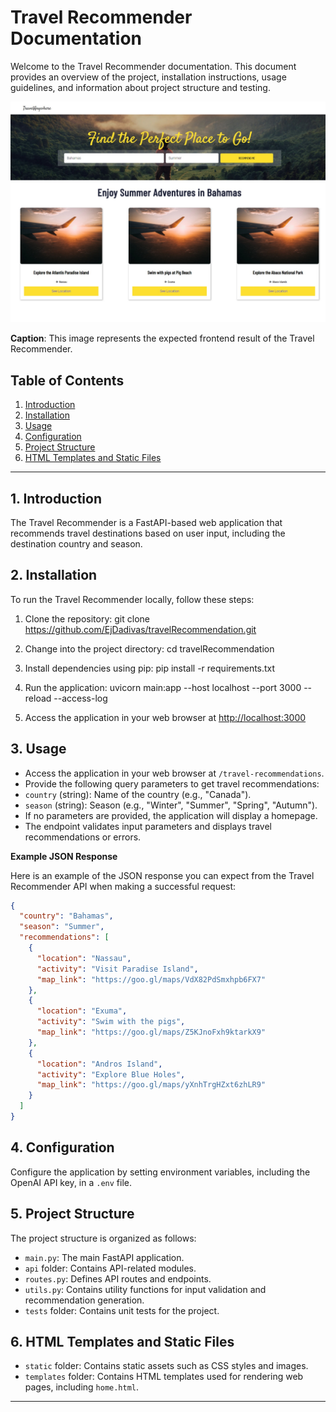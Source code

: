 # Travel Recommender Documentation

Welcome to the Travel Recommender documentation. This document provides an overview of the project, installation instructions, usage guidelines, and information about project structure and testing.

![Frontend Result](static/frontend.jpeg)

**Caption**: This image represents the expected frontend result of the Travel Recommender.

## Table of Contents

1. [Introduction](#1-introduction)
2. [Installation](#2-installation)
3. [Usage](#3-usage)
4. [Configuration](#4-configuration)
5. [Project Structure](#5-project-structure)
6. [HTML Templates and Static Files](#6-html-templates-and-static-files)

---

## 1. Introduction

The Travel Recommender is a FastAPI-based web application that recommends travel destinations based on user input, including the destination country and season.

## 2. Installation

To run the Travel Recommender locally, follow these steps:

1. Clone the repository:
   git clone https://github.com/EjDadivas/travelRecommendation.git

2. Change into the project directory:
   cd travelRecommendation

3. Install dependencies using pip:
   pip install -r requirements.txt

4. Run the application:
   uvicorn main:app --host localhost --port 3000 --reload --access-log

5. Access the application in your web browser at [http://localhost:3000](http://localhost:3000)

## 3. Usage

- Access the application in your web browser at `/travel-recommendations`.
- Provide the following query parameters to get travel recommendations:
- `country` (string): Name of the country (e.g., "Canada").
- `season` (string): Season (e.g., "Winter", "Summer", "Spring", "Autumn").
- If no parameters are provided, the application will display a homepage.
- The endpoint validates input parameters and displays travel recommendations or errors.

**Example JSON Response**

Here is an example of the JSON response you can expect from the Travel Recommender API when making a successful request:

```json
{
  "country": "Bahamas",
  "season": "Summer",
  "recommendations": [
    {
      "location": "Nassau",
      "activity": "Visit Paradise Island",
      "map_link": "https://goo.gl/maps/VdX82PdSmxhpb6FX7"
    },
    {
      "location": "Exuma",
      "activity": "Swim with the pigs",
      "map_link": "https://goo.gl/maps/Z5KJnoFxh9ktarkX9"
    },
    {
      "location": "Andros Island",
      "activity": "Explore Blue Holes",
      "map_link": "https://goo.gl/maps/yXnhTrgHZxt6zhLR9"
    }
  ]
}
```

## 4. Configuration

Configure the application by setting environment variables, including the OpenAI API key, in a `.env` file.

## 5. Project Structure

The project structure is organized as follows:

- `main.py`: The main FastAPI application.
- `api` folder: Contains API-related modules.
- `routes.py`: Defines API routes and endpoints.
- `utils.py`: Contains utility functions for input validation and recommendation generation.
- `tests` folder: Contains unit tests for the project.

## 6. HTML Templates and Static Files

- `static` folder: Contains static assets such as CSS styles and images.
- `templates` folder: Contains HTML templates used for rendering web pages, including `home.html`.

---
